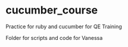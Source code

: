 # cucumber_course
Practice for ruby and cucumber for QE Training

Folder for scripts and code for Vanessa